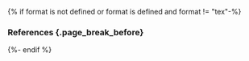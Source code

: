 {% if format is not defined or format is defined and format != "tex"-%}
### References <!-- $data-collapsed="true" --> {.page_break_before}

<!-- Explicitly insert bibliography here -->
<div id="refs" data-collapsed="true"></div>
{%- endif %}

<!-- Define citation tags below -->
[@tag:Park2020_distancing]: url:https://github.com/parksw3/Korea-analysis/blob/master/v1/korea.pdf

<!-- Individual sections that have been published as preprints or journal manuscripts -->
[@individual-pathogenesis]: arxiv:2102.01521
[@individual-nutraceuticals]: https://pubmed.ncbi.nlm.nih.gov/33947804/
[@individual-pharmaceuticals]: arxiv:2103.02723
